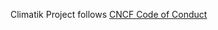 Climatik Project follows [CNCF Code of Conduct](https://github.com/cncf/foundation/blob/main/code-of-conduct.md)
